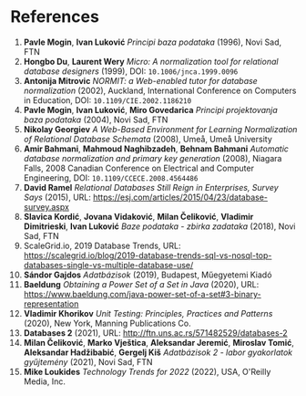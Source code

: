 # References

1. **Pavle Mogin**, **Ivan Luković** *Principi baza podataka* (1996), Novi Sad, FTN
2. **Hongbo Du**, **Laurent Wery** *Micro: A normalization tool for relational database designers* (1999), DOI: `10.1006/jnca.1999.0096`
3. **Antonija Mitrovic** *NORMIT: a Web-enabled tutor for database normalization* (2002), Auckland, International Conference on Computers in Education, DOI: `10.1109/CIE.2002.1186210`
4. **Pavle Mogin**, **Ivan Luković**, **Miro Govedarica** *Principi projektovanja baza podataka* (2004), Novi Sad, FTN
5. **Nikolay Georgiev** *A Web-Based Environment for Learning Normalization of Relational Database Schemata* (2008), Umeå, Umeå University
6. **Amir Bahmani**, **Mahmoud Naghibzadeh**, **Behnam Bahmani** *Automatic database normalization and primary key generation* (2008), Niagara Falls, 2008 Canadian Conference on Electrical and Computer Engineering, DOI: `10.1109/CCECE.2008.4564486`
7. **David Ramel** *Relational Databases Still Reign in Enterprises, Survey Says* (2015), URL: https://esj.com/articles/2015/04/23/database-survey.aspx
8. **Slavica Kordić**, **Jovana Vidaković**, **Milan Čeliković**, **Vladimir Dimitrieski**, **Ivan Luković** *Baze podataka - zbirka zadataka* (2018), Novi Sad, FTN
9. ScaleGrid.io, 2019 Database Trends, URL: https://scalegrid.io/blog/2019-database-trends-sql-vs-nosql-top-databases-single-vs-multiple-database-use/
10. **Sándor Gajdos** *Adatbázisok* (2019), Budapest, Műegyetemi Kiadó
11. **Baeldung** *Obtaining a Power Set of a Set in Java* (2020), URL: https://www.baeldung.com/java-power-set-of-a-set#3-binary-representation
12. **Vladimir Khorikov** *Unit Testing: Principles, Practices and Patterns* (2020), New York, Manning Publications Co.
13. **Databases 2** (2021), URL: http://ftn.uns.ac.rs/571482529/databases-2
14. **Milan Čeliković**, **Marko Vještica**, **Aleksandar Jeremić**, **Miroslav Tomić**, **Aleksandar Hadžibabić**, **Gergelj Kiš** *Adatbázisok 2 - labor gyakorlatok gyűjtemény* (2021), Novi Sad, FTN
15. **Mike Loukides** *Technology Trends for 2022* (2022), USA, O'Reilly Media, Inc.

